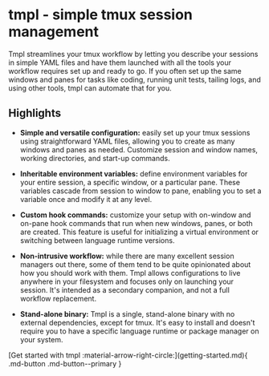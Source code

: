 # tmpl - simple tmux session management

Tmpl streamlines your tmux workflow by letting you describe your sessions in simple YAML files and have them
launched with all the tools your workflow requires set up and ready to go. If you often set up the same windows and
panes for tasks like coding, running unit tests, tailing logs, and using other tools, tmpl can automate that for you.

## Highlights

- **Simple and versatile configuration:** easily set up your tmux sessions using straightforward YAML files, allowing
  you to create as many windows and panes as needed. Customize session and window names, working directories, and
  start-up commands.

- **Inheritable environment variables:** define environment variables for your entire session, a specific window, or a
  particular pane. These variables cascade from session to window to pane, enabling you to set a variable once and
  modify it at any level.

- **Custom hook commands:** customize your setup with on-window and on-pane hook commands that run when new windows,
  panes, or both are created. This feature is useful for initializing a virtual environment or switching between
  language runtime versions.

- **Non-intrusive workflow:** while there are many excellent session managers out there, some of them tend to be quite
  opinionated about how you should work with them. Tmpl allows configurations to live anywhere in your filesystem and
  focuses only on launching your session. It's intended as a secondary companion, and not a full workflow replacement.

- **Stand-alone binary:** Tmpl is a single, stand-alone binary with no external dependencies, except for tmux. It's easy
  to install and doesn't require you to have a specific language runtime or package manager on your system.

<div class="next-cta" markdown>
[Get started with tmpl :material-arrow-right-circle:](getting-started.md){ .md-button .md-button--primary }
</div>
